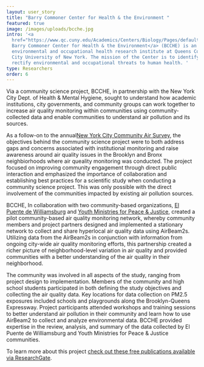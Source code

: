 ```yaml
---
layout: user_story
title: "Barry Commoner Center for Health & the Environment "
featured: true
image: /images/uploads/bcche.jpg
intro: '<a
  href="https://www.qc.cuny.edu/Academics/Centers/Biology/Pages/default.aspx">The
  Barry Commoner Center for Health & the Environment</a> (BCCHE) is an
  environmental and occupational health research institute at Queens College,
  City University of New York. The mission of the Center is to identify and
  rectify environmental and occupational threats to human health. '
type: Researchers
order: 6
---
```

<p>Via a community science project, BCCHE, in partnership with the New York City Dept. of Health & Mental Hygiene, sought to understand how academic institutions, city governments, and community groups can work together to increase air quality monitoring within communities using community-collected data and enable communities to understand air pollution and its sources.</p>


<p>As a follow-on to the annual<a href="https://www1.nyc.gov/site/doh/data/data-publications/air-quality-nyc-community-air-survey.page">New York City Community Air Survey</a>, the objectives behind the community science project were to both address gaps and concerns associated with institutional monitoring and raise awareness around air quality issues in the Brooklyn and Bronx neighbiorhoods where air queality monitoring was conducted. The project focused on improving community engagement through direct public interaction and emphasized the importance of collaboration and establishing best practices for a scientific study when conducting a community science project. This was only possible with the direct involvement of the communities impacted by existing air pollution sources.</p>


<p>BCCHE, In collaboration with two community-based organizations, <a href="https://elpuente.us/">El Puente de Williamsburg</a> and <a href="https://www.ympj.org/">Youth Ministries for Peace & Justice</a>, created a pilot community-based air quality monitoring network, whereby community members and project partners designed and implemented a stationary network to collect and share hyperlocal air quality data using AirBeam2s. Utilizing data from the AirBeam2s in conjunction with information from ongoing city-wide air quality monitoring efforts, this partnership created a richer picture of neighborhood-level variation in air quality and provided communities with a better understanding of the air quality in their neighborhood.</p> 

<p>The community was involved in all aspects of the study, ranging from project design to implementation. Members of the community and high school students participated in both defining the study objectives and collecting the air quality data. Key locations for data collection on PM2.5 exposures included schools and playgrounds along the Brooklyn-Queens Expressway. Project participants attended workshops and training sessions to better understand air pollution in their community and learn how to use AirBeam2 to collect and analyze environmental data. BCCHE provided expertise in the review, analysis, and summary of the data collected by El Puente de Williamsburg and Youth Ministries for Peace & Justice communities.</p>


<p>To learn more about this project <a href="https://www.researchgate.net/project/Citizen-Science-NYCCAS-New-York-City-Community-Air-Survey">check out these free publications available via ResearchGate</a>.</p>
